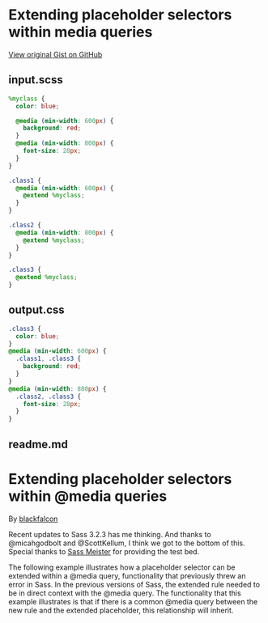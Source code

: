 # Extending placeholder selectors within media queries

[View original Gist on GitHub](https://gist.github.com/Integralist/4129877)

## input.scss

```scss
%myclass {
  color: blue;

  @media (min-width: 600px) {
    background: red;
  }
  @media (min-width: 800px) {
    font-size: 28px;
  }
}

.class1 {
  @media (min-width: 600px) {
    @extend %myclass;
  }
}

.class2 {
  @media (min-width: 800px) {
    @extend %myclass;
  }
}

.class3 {
  @extend %myclass;
}

```

## output.css

```css
.class3 {
  color: blue;
}
@media (min-width: 600px) {
  .class1, .class3 {
    background: red;
  }
}
@media (min-width: 800px) {
  .class2, .class3 {
    font-size: 28px;
  }
}

```

## readme.md

# Extending placeholder selectors within @media queries

By [blackfalcon](https://github.com/blackfalcon)

Recent updates to Sass 3.2.3 has me thinking. And thanks to @micahgodbolt and @ScottKellum, I think we got to the bottom of this. Special thanks to [Sass Meister](http://sassmeister.com/) for providing the test bed.

The following example illustrates how a placeholder selector can be extended within a @media query, functionality that previously threw an error in Sass. In the previous versions of Sass, the extended rule needed to be in direct context with the @media query. The functionality that this example illustrates is that if there is a common @media query between the new rule and the extended placeholder, this relationship will inherit.

